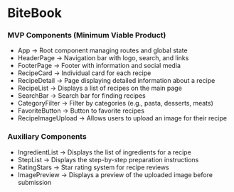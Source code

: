# BiteBook

### MVP Components (Minimum Viable Product)
- App → Root component managing routes and global state
- HeaderPage → Navigation bar with logo, search, and links
- FooterPage → Footer with information and social media
- RecipeCard → Individual card for each recipe
- RecipeDetail → Page displaying detailed information about a recipe
- RecipeList → Displays a list of recipes on the main page
- SearchBar → Search bar for finding recipes
- CategoryFilter → Filter by categories (e.g., pasta, desserts, meats)
- FavoriteButton → Button to favorite recipes
- RecipeImageUpload → Allows users to upload an image for their recipe


### Auxiliary Components
- IngredientList → Displays the list of ingredients for a recipe
- StepList → Displays the step-by-step preparation instructions
- RatingStars → Star rating system for recipe reviews
- ImagePreview → Displays a preview of the uploaded image before submission